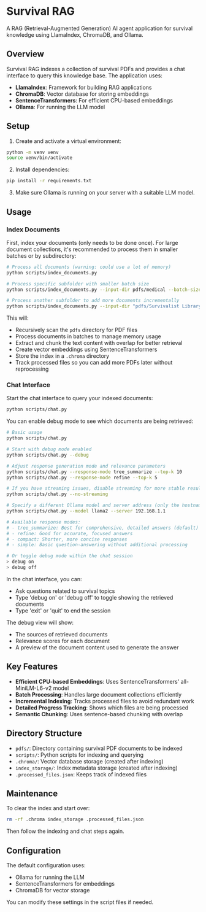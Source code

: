 # Survival RAG

A RAG (Retrieval-Augmented Generation) AI agent application for survival knowledge using LlamaIndex, ChromaDB, and Ollama.

## Overview

Survival RAG indexes a collection of survival PDFs and provides a chat interface to query this knowledge base. The application uses:

- **LlamaIndex**: Framework for building RAG applications
- **ChromaDB**: Vector database for storing embeddings
- **SentenceTransformers**: For efficient CPU-based embeddings
- **Ollama**: For running the LLM model

## Setup

1. Create and activate a virtual environment:

```bash
python -m venv venv
source venv/bin/activate
```

2. Install dependencies:

```bash
pip install -r requirements.txt
```

3. Make sure Ollama is running on your server with a suitable LLM model.

## Usage

### Index Documents

First, index your documents (only needs to be done once). For large document collections, it's recommended to process them in smaller batches or by subdirectory:

```bash
# Process all documents (warning: could use a lot of memory)
python scripts/index_documents.py

# Process specific subfolder with smaller batch size 
python scripts/index_documents.py --input-dir pdfs/medical --batch-size 2

# Process another subfolder to add more documents incrementally
python scripts/index_documents.py --input-dir "pdfs/Survivalist Library ( Categorized )/01) General Survival" --batch-size 2
```

This will:
- Recursively scan the `pdfs` directory for PDF files
- Process documents in batches to manage memory usage
- Extract and chunk the text content with overlap for better retrieval
- Create vector embeddings using SentenceTransformers
- Store the index in a `.chroma` directory
- Track processed files so you can add more PDFs later without reprocessing

### Chat Interface

Start the chat interface to query your indexed documents:

```bash
python scripts/chat.py
```

You can enable debug mode to see which documents are being retrieved:

```bash
# Basic usage
python scripts/chat.py

# Start with debug mode enabled
python scripts/chat.py --debug

# Adjust response generation mode and relevance parameters
python scripts/chat.py --response-mode tree_summarize --top-k 10
python scripts/chat.py --response-mode refine --top-k 5

# If you have streaming issues, disable streaming for more stable results
python scripts/chat.py --no-streaming

# Specify a different Ollama model and server address (only the hostname/IP without protocol or port)
python scripts/chat.py --model llama2 --server 192.168.1.1

# Available response modes:
# - tree_summarize: Best for comprehensive, detailed answers (default)
# - refine: Good for accurate, focused answers
# - compact: Shorter, more concise responses
# - simple: Basic question-answering without additional processing

# Or toggle debug mode within the chat session
> debug on
> debug off
```

In the chat interface, you can:
- Ask questions related to survival topics
- Type 'debug on' or 'debug off' to toggle showing the retrieved documents
- Type 'exit' or 'quit' to end the session

The debug view will show:
- The sources of retrieved documents
- Relevance scores for each document
- A preview of the document content used to generate the answer

## Key Features

- **Efficient CPU-based Embeddings**: Uses SentenceTransformers' all-MiniLM-L6-v2 model
- **Batch Processing**: Handles large document collections efficiently
- **Incremental Indexing**: Tracks processed files to avoid redundant work
- **Detailed Progress Tracking**: Shows which files are being processed
- **Semantic Chunking**: Uses sentence-based chunking with overlap

## Directory Structure

- `pdfs/`: Directory containing survival PDF documents to be indexed
- `scripts/`: Python scripts for indexing and querying
- `.chroma/`: Vector database storage (created after indexing)
- `index_storage/`: Index metadata storage (created after indexing)
- `.processed_files.json`: Keeps track of indexed files

## Maintenance

To clear the index and start over:
```bash
rm -rf .chroma index_storage .processed_files.json
```

Then follow the indexing and chat steps again.

## Configuration

The default configuration uses:
- Ollama for running the LLM
- SentenceTransformers for embeddings
- ChromaDB for vector storage

You can modify these settings in the script files if needed.